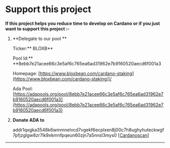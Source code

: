 # Support this project

**If this project helps you reduce time to develop on Cardano or if you just want to support this project :-**

1.  \*\*Delegate to our pool \*\*

    Ticker:\*\* BLOXB\*\*

    Pool Id:\*\* \*\*8ebb7e21acee66c3e5af6c765ea6ad31962e7b9160520aecd6f001a3

    Homepage: [https://www.bloxbean.com/cardano-staking](https://www.bloxbean.com/cardano-staking/)/

    Ada Pool: [https://adapools.org/pool/8ebb7e21acee66c3e5af6c765ea6ad31962e7b9160520aecd6f001a3](https://adapools.org/pool/8ebb7e21acee66c3e5af6c765ea6ad31962e7b9160520aecd6f001a3)
2.  **Donate ADA to**

    addr1qxgka3548k6wmmnelvcd7vgekf6ecplxen8j00c7h8ughyhuteckwgf7pfjzglgw8zr7lk9xkmnfpqeun60zjn7a5nnsl3mys0 \[[Cardanoscan](https://cardanoscan.io/address/01916ec6953db4edee79fb30df3119b2759c07e6cccf27bf1eb9f88b92fc5e7167213e0a64247d0e3887efd8a6b6e690833c9e9e294fdda4e7)]

***

